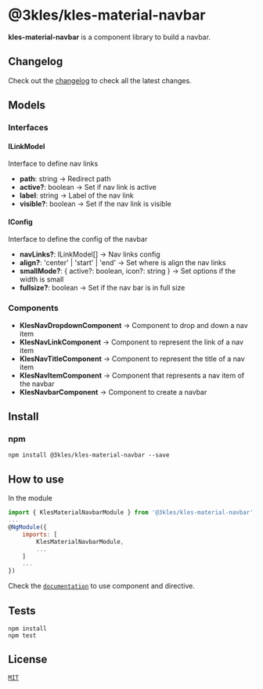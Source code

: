 <!--[![pipeline status](http://gitlab.3kles.local/angular/klesmaterialheader/badges/master/pipeline.svg)](http://gitlab.3kles.local/angular/klesmaterialheader/-/commits/master)-->

# @3kles/kles-material-navbar

**kles-material-navbar** is a component library to build a navbar.

## Changelog

Check out the [changelog](./CHANGELOG.md) to check all the latest changes.

## Models

### Interfaces

#### ILinkModel

Interface to define nav links

- <b>path</b>: string -> Redirect path
- <b>active?</b>: boolean -> Set if nav link is active
- <b>label</b>: string -> Label of the nav link
- <b>visible?</b>: boolean -> Set if the nav link is visible

#### IConfig

Interface to define the config of the navbar

- <b>navLinks?</b>: ILinkModel[] -> Nav links config
- <b>align?</b>: 'center' | 'start' | 'end' -> Set where is align the nav links
- <b>smallMode?</b>: {
        active?: boolean,
        icon?: string
    } -> Set options if the width is small
- <b>fullsize?</b>: boolean -> Set if the nav bar is in full size

### Components

- <b>KlesNavDropdownComponent</b> -> Component to drop and down a nav item
- <b>KlesNavLinkComponent</b> -> Component to represent the link of a nav item
- <b>KlesNavTitleComponent</b> -> Component to represent the title of a nav item
- <b>KlesNavItemComponent</b> -> Component that represents a nav item of the navbar
- <b>KlesNavbarComponent</b> -> Component to create a navbar

## Install

### npm

```
npm install @3kles/kles-material-navbar --save
```

## How to use

In the module
```javascript
import { KlesMaterialNavbarModule } from '@3kles/kles-material-navbar';
...
@NgModule({
    imports: [
        KlesMaterialNavbarModule,
        ...
    ]
    ...
})
```

Check the [`documentation`](https://doc.3kles-consulting.com) to use component and directive.

## Tests

```
npm install
npm test
```
## License

[`MIT`](./LICENSE.md)
